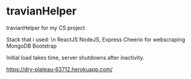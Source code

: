 # travianHelper
travianHelper for my CS project

Stack that i used: \n
ReactJS
NodeJS, Express
Cheerio for webscraping
MongoDB
Bootstrap

Initial load takes time, server shutdowns after inactivity.

https://dry-plateau-63712.herokuapp.com/
